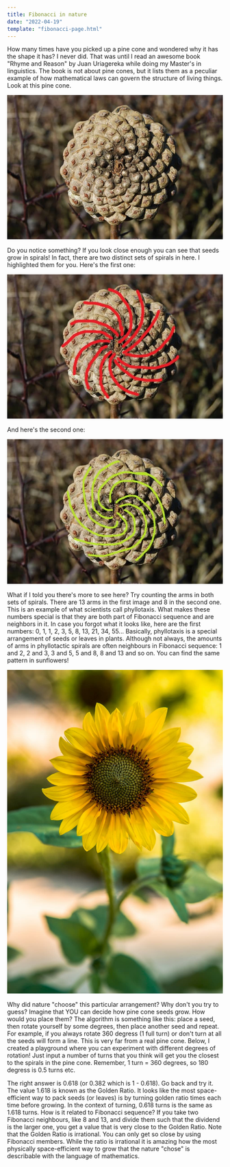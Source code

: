 ```yaml
---
title: Fibonacci in nature
date: "2022-04-19"
template: "fibonacci-page.html"
---
```


How many times have you picked up a pine cone and wondered why it has the shape it has? I never did. That was until I read an awesome book "Rhyme and Reason" by Juan Uriagereka while doing my Master's in linguistics. The book is not about pine cones, but it lists them as a peculiar example of how mathematical laws can govern the structure of living things. Look at this pine cone.

![pinecone](./pinecone.jpg)

Do you notice something? If you look close enough you can see that seeds grow in spirals! In fact, there are two distinct sets of spirals in here. I highlighted them for you. Here's the first one:

![leftspiral](./leftspiral.jpg)

And here's the second one:

![rightspiral](./rightspiral.jpg)

What if I told you there's more to see here? Try counting the arms in both sets of spirals. There are 13 arms in the first image and 8 in the second one.
This is an example of what scientists call phyllotaxis. What makes these numbers special is that they are both part of Fibonacci sequence and are neighbors in it. In case you forgot what it looks like, here are the first numbers: 0, 1, 1, 2, 3, 5, 8, 13, 21, 34, 55... Basically, phyllotaxis is a special arrangement of seeds or leaves in plants. Although not always, the amounts of arms in phyllotactic spirals are often neighbours in Fibonacci sequence: 1 and 2, 2 and 3, 3 and 5, 5 and 8, 8 and 13 and so on. You can find the same pattern in sunflowers!

![sunflower](./sunflower.jpg)

Why did nature "choose" this particular arrangement? Why don't you try to guess? Imagine that YOU can decide how pine cone seeds grow. How would you place them? The algorithm is something like this: place a seed, then rotate yourself by some degrees, then place another seed and repeat. For example, if you always rotate 360 degress (1 full turn) or don't turn at all the seeds will form a line. This is very far from a real pine cone.
Below, I created a playground where you can experiment with different degrees of rotation! Just input a number of turns that you think will get you the closest to the spirals in the pine cone. Remember, 1 turn = 360 degrees, so 180 degress is 0.5 turns etc.

<div id="fibonacci-container"></div>

The right answer is 0.618 (or 0.382 which is 1 - 0.618). Go back and try it. The value 1.618 is known as the Golden Ratio. It looks like the most space-efficient way to pack seeds (or leaves) is by turning golden ratio times each time before growing. In the context of turning, 0.618 turns is the same as 1.618 turns. How is it related to Fibonacci sequence? If you take two Fibonacci neighbours, like 8 and 13, and divide them such that the dividend is the larger one, you get a value that is very close to the Golden Ratio.
Note that the Golden Ratio is irrational. You can only get so close by using Fibonacci members. While the ratio is irrational it is amazing how the most physically space-efficient way to grow that the nature "chose" is describable with the language of mathematics.
